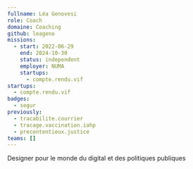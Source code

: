 ```yaml
---
fullname: Léa Genovesi
role: Coach
domaine: Coaching
github: leageno
missions:
  - start: 2022-06-29
    end: 2024-10-30
    status: independent
    employer: NUMA
    startups:
      - compte.rendu.vif
startups:
  - compte.rendu.vif
badges:
  - segur
previously:
  - tracabilite.courrier
  - tracage.vaccination.iahp
  - precontentieux.justice
teams: []
---
```

Designer pour le monde du digital et des politiques publiques
